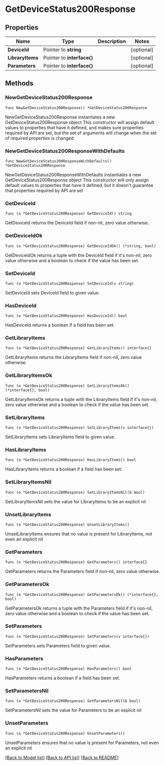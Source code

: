 # GetDeviceStatus200Response

## Properties

Name | Type | Description | Notes
------------ | ------------- | ------------- | -------------
**DeviceId** | Pointer to **string** |  | [optional] 
**LibraryItems** | Pointer to **interface{}** |  | [optional] 
**Parameters** | Pointer to **interface{}** |  | [optional] 

## Methods

### NewGetDeviceStatus200Response

`func NewGetDeviceStatus200Response() *GetDeviceStatus200Response`

NewGetDeviceStatus200Response instantiates a new GetDeviceStatus200Response object
This constructor will assign default values to properties that have it defined,
and makes sure properties required by API are set, but the set of arguments
will change when the set of required properties is changed

### NewGetDeviceStatus200ResponseWithDefaults

`func NewGetDeviceStatus200ResponseWithDefaults() *GetDeviceStatus200Response`

NewGetDeviceStatus200ResponseWithDefaults instantiates a new GetDeviceStatus200Response object
This constructor will only assign default values to properties that have it defined,
but it doesn't guarantee that properties required by API are set

### GetDeviceId

`func (o *GetDeviceStatus200Response) GetDeviceId() string`

GetDeviceId returns the DeviceId field if non-nil, zero value otherwise.

### GetDeviceIdOk

`func (o *GetDeviceStatus200Response) GetDeviceIdOk() (*string, bool)`

GetDeviceIdOk returns a tuple with the DeviceId field if it's non-nil, zero value otherwise
and a boolean to check if the value has been set.

### SetDeviceId

`func (o *GetDeviceStatus200Response) SetDeviceId(v string)`

SetDeviceId sets DeviceId field to given value.

### HasDeviceId

`func (o *GetDeviceStatus200Response) HasDeviceId() bool`

HasDeviceId returns a boolean if a field has been set.

### GetLibraryItems

`func (o *GetDeviceStatus200Response) GetLibraryItems() interface{}`

GetLibraryItems returns the LibraryItems field if non-nil, zero value otherwise.

### GetLibraryItemsOk

`func (o *GetDeviceStatus200Response) GetLibraryItemsOk() (*interface{}, bool)`

GetLibraryItemsOk returns a tuple with the LibraryItems field if it's non-nil, zero value otherwise
and a boolean to check if the value has been set.

### SetLibraryItems

`func (o *GetDeviceStatus200Response) SetLibraryItems(v interface{})`

SetLibraryItems sets LibraryItems field to given value.

### HasLibraryItems

`func (o *GetDeviceStatus200Response) HasLibraryItems() bool`

HasLibraryItems returns a boolean if a field has been set.

### SetLibraryItemsNil

`func (o *GetDeviceStatus200Response) SetLibraryItemsNil(b bool)`

 SetLibraryItemsNil sets the value for LibraryItems to be an explicit nil

### UnsetLibraryItems
`func (o *GetDeviceStatus200Response) UnsetLibraryItems()`

UnsetLibraryItems ensures that no value is present for LibraryItems, not even an explicit nil
### GetParameters

`func (o *GetDeviceStatus200Response) GetParameters() interface{}`

GetParameters returns the Parameters field if non-nil, zero value otherwise.

### GetParametersOk

`func (o *GetDeviceStatus200Response) GetParametersOk() (*interface{}, bool)`

GetParametersOk returns a tuple with the Parameters field if it's non-nil, zero value otherwise
and a boolean to check if the value has been set.

### SetParameters

`func (o *GetDeviceStatus200Response) SetParameters(v interface{})`

SetParameters sets Parameters field to given value.

### HasParameters

`func (o *GetDeviceStatus200Response) HasParameters() bool`

HasParameters returns a boolean if a field has been set.

### SetParametersNil

`func (o *GetDeviceStatus200Response) SetParametersNil(b bool)`

 SetParametersNil sets the value for Parameters to be an explicit nil

### UnsetParameters
`func (o *GetDeviceStatus200Response) UnsetParameters()`

UnsetParameters ensures that no value is present for Parameters, not even an explicit nil

[[Back to Model list]](../README.md#documentation-for-models) [[Back to API list]](../README.md#documentation-for-api-endpoints) [[Back to README]](../README.md)


